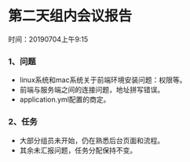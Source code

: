 # 第二天组内会议报告

时间：20190704上午9:15

### 1、问题

* linux系统和mac系统关于前端环境安装问题：权限等。
* 前端与服务端之间的连接问题，地址拼写错误。
* application.yml配置的商定。

### 2、任务

* 大部分组员未开始，仍在熟悉后台页面和流程。
* 其余未汇报问题，任务分配保持不变。


